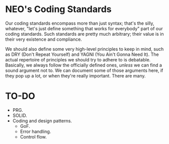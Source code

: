 # NEO's Coding Standards

Our coding standards encompass more than just syntax; that's the silly, whatever, "let's just define something that works for everybody" part of our coding standards. Such standards are pretty much arbitrary; their value is in their very existence and compliance.

We should also define some very high-level principles to keep in mind, such as DRY (Don't Repeat Yourself) and YAGNI (You Ain't Gonna Need It). The actual repertoire of principles we should try to adhere to is debatable. Basically, we always follow the officially defined ones, *unless* we can find a sound argument not to. We can document some of those arguments here, if they pop up a lot, or when they're really important. There are many.

# TO-DO

* PRG.
* SOLID.
* Coding and design patterns.
	* GoF.
	* Error handling.
	* Control flow.

